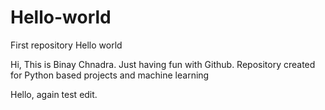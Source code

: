 # Hello-world
First repository Hello world

Hi, This is Binay Chnadra. Just having fun with Github.
Repository created for Python based projects and machine learning

Hello, again test edit.
